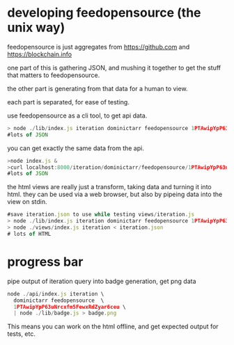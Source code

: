 
# developing feedopensource (the unix way)

feedopensource is just aggregates from
https://github.com and https://blockchain.info

one part of this is gathering JSON, and mushing it together to
get the stuff that matters to feedopensource.

the other part is generating from that data for a human to view.

each part is separated, for ease of testing.

use feedopensource as a cli tool, to get api data.

``` js
> node ./lib/index.js iteration dominictarr feedopensource 1PTAwipYpP63uNrcxfm5FewxRdZyar6ceu
#lots of JSON
```
you can get exactly the same data from the api.

``` js
>node index.js &
>curl localhost:8000/iteration/dominictarr/feedopensource/1PTAwipYpP63uNrcxfm5FewxRdZyar6ceu.json
#lots of JSON
```

the html views are really just a transform, taking data and turning it into html.
they can be used via a web browser, but also by pipeing data into the view on stdin.

``` js
#save iteration.json to use while testing views/iteration.js
> node ./lib/index.js iteration dominictarr feedopensource 1PTAwipYpP63uNrcxfm5FewxRdZyar6ceu > iteration.json
> node ./views/index.js iteration < iteration.json
# lots of HTML
```
# progress bar

pipe output of iteration query into badge generation, get png data
``` js
node ./api/index.js iteration \
  dominictarr feedopensource  \
  1PTAwipYpP63uNrcxfm5FewxRdZyar6ceu \
  | node ./lib/badge.js > badge.png
```
This means you can work on the html offline,
and get expected output for tests, etc.

